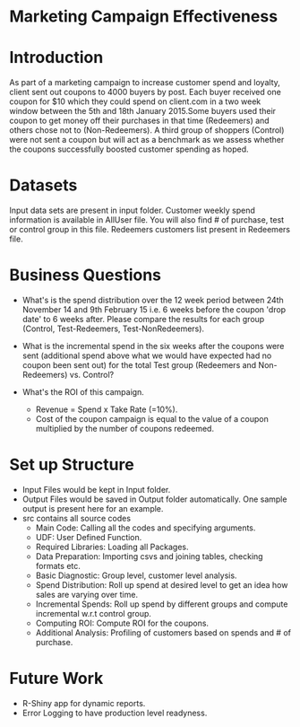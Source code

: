 Marketing Campaign Effectiveness
================================

# Introduction

As part of a marketing campaign to increase customer spend and loyalty, client sent out coupons to 4000 buyers by post. 
Each buyer received one coupon for $10 which they could spend on client.com in a two week window between the 5th and 
18th January 2015.Some buyers used their coupon to get money off their purchases in that time (Redeemers) and others 
chose not to (Non-Redeemers). A third group of shoppers (Control) were not sent a coupon but will act as a benchmark 
as we assess whether the coupons successfully boosted customer spending as hoped.


# Datasets

Input data sets are present in input folder. Customer weekly spend information is available in AllUser file. You will also find # of purchase, test or control group in this file. Redeemers customers list present in Redeemers file.

# Business Questions

* What's is the spend distribution over the 12 week period between 24th November 14 and 9th February 15 i.e. 6 weeks before the coupon 'drop date' to 6 weeks after. Please compare the results for each group (Control, Test-Redeemers, Test-NonRedeemers).

* What is the incremental spend in the six weeks after the coupons were sent (additional spend above what we would have expected had no coupon been sent out) for the total Test group (Redeemers and Non-Redeemers) vs. Control?

* What's the ROI of this campaign. 
	* Revenue = Spend x Take Rate (=10%). 
	* Cost of the coupon campaign is equal to the value of a coupon multiplied by the number of coupons redeemed.
	
# Set up Structure

* Input Files would be kept in Input folder.
* Output Files would be saved in Output folder automatically. One sample output is present here for an example.
* src contains all source codes
	* Main Code: Calling all the codes and specifying arguments.
	* UDF: User Defined Function.
	* Required Libraries: Loading all Packages.
	* Data Preparation: Importing csvs and joining tables, checking formats etc.
	* Basic Diagnostic: Group level, customer level analysis.
	* Spend Distribution: Roll up spend at desired level to get an idea how sales are varying over time.
	* Incremental Spends: Roll up spend by different groups and compute incremental w.r.t control group.
	* Computing ROI: Compute ROI for the coupons.
	* Additional Analysis: Profiling of customers based on spends and # of purchase. 

# Future Work

* R-Shiny app for dynamic reports.
* Error Logging to have production level readyness.